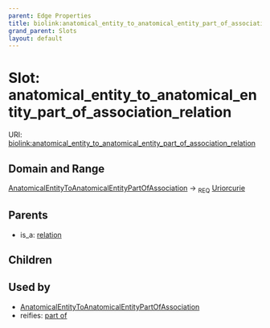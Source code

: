 ```yaml
---
parent: Edge Properties
title: biolink:anatomical_entity_to_anatomical_entity_part_of_association_relation
grand_parent: Slots
layout: default
---
```


# Slot: anatomical_entity_to_anatomical_entity_part_of_association_relation




URI: [biolink:anatomical_entity_to_anatomical_entity_part_of_association_relation](https://w3id.org/biolink/vocab/anatomical_entity_to_anatomical_entity_part_of_association_relation)

## Domain and Range

[AnatomicalEntityToAnatomicalEntityPartOfAssociation](AnatomicalEntityToAnatomicalEntityPartOfAssociation.md) ->  <sub>REQ</sub> [Uriorcurie](types/Uriorcurie.md)

## Parents

 *  is_a: [relation](relation.md)

## Children


## Used by

 * [AnatomicalEntityToAnatomicalEntityPartOfAssociation](AnatomicalEntityToAnatomicalEntityPartOfAssociation.md)
 *  reifies: [part of](part_of.md)
